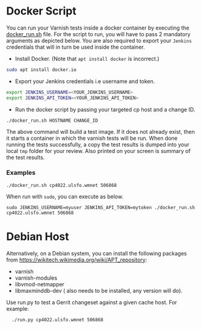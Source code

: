# Docker Script
You can run your Varnish tests inside a docker container by executing the [docker_run.sh](docker_run.sh) file. For the script to run, you will have to pass 2 mandatory arguments as depicted below. You are also required to export your `Jenkins` credentials that will in turn be used inside the container.

* Install Docker. (Note that `apt install docker` is incorrect.)
```bash
sudo apt install docker.io
```
* Export your Jenkins credentials i.e username and token.
```bash
export JENKINS_USERNAME=<YOUR_JENKINS_USERNAME>
export JENKINS_API_TOKEN=<YOUR_JENKINS_API_TOKEN>
```
* Run the docker script by passing your targeted cp host and a change ID.
```
./docker_run.sh HOSTNAME CHANGE_ID
```
The above command will build a test image. If it does not already exist, then it starts a container in which the varnish tests will be run. When done running the tests successfully, a copy the test results is dumped into your local `tmp` folder for your review. Also printed on your screen is summary of the test results.

### Examples
```
./docker_run.sh cp4022.ulsfo.wmnet 506868
```
When run with `sudo`, you can execute as below.
```
sudo JENKINS_USERNAME=myuser JENKINS_API_TOKEN=mytoken ./docker_run.sh cp4022.ulsfo.wmnet 506868
```
# Debian Host
Alternatively, on a Debian system, you can install the following packages from https://wikitech.wikimedia.org/wiki/APT_repository:

- varnish
- varnish-modules
- libvmod-netmapper
- libmaxminddb-dev ( also needs to be installed, any version will do).

Use run.py to test a Gerrit changeset against a given cache host.
For example:
```
  ./run.py cp4022.ulsfo.wmnet 506868
```
